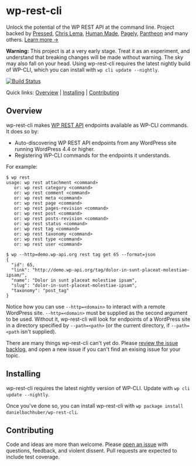 wp-rest-cli
===========

Unlock the potential of the WP REST API at the command line. Project backed by [Pressed](https://www.pressed.net/), [Chris Lema](https://chrislema.com/), [Human Made](https://hmn.md/), [Pagely](https://pagely.com/), [Pantheon](https://pantheon.io/) and many others. [Learn more →](http://wp-cli.org/restful/)

**Warning:** This project is at a very early stage. Treat it as an experiment, and understand that breaking changes will be made without warning. The sky may also fall on your head. Using wp-rest-cli requires the latest nightly build of WP-CLI, which you can install with `wp cli update --nightly`.

[![Build Status](https://travis-ci.org/danielbachhuber/wp-rest-cli.svg?branch=master)](https://travis-ci.org/danielbachhuber/wp-rest-cli)

Quick links: [Overview](#overview) | [Installing](#installing) | [Contributing](#Contributing)

## Overview

wp-rest-cli makes [WP REST API](http://v2.wp-api.org/) endpoints available as WP-CLI commands. It does so by:

* Auto-discovering WP REST API endpoints from any WordPress site running WordPress 4.4 or higher.
* Registering WP-CLI commands for the endpoints it understands.

For example:

    $ wp rest
    usage: wp rest attachment <command>
       or: wp rest category <command>
       or: wp rest comment <command>
       or: wp rest meta <command>
       or: wp rest page <command>
       or: wp rest pages-revision <command>
       or: wp rest post <command>
       or: wp rest posts-revision <command>
       or: wp rest status <command>
       or: wp rest tag <command>
       or: wp rest taxonomy <command>
       or: wp rest type <command>
       or: wp rest user <command>

    $ wp --http=demo.wp-api.org rest tag get 65 --format=json
    {
      "id": 65,
      "link": "http://demo.wp-api.org/tag/dolor-in-sunt-placeat-molestiae-ipsam/",
      "name": "Dolor in sunt placeat molestiae ipsam",
      "slug": "dolor-in-sunt-placeat-molestiae-ipsam",
      "taxonomy": "post_tag"
    }

Notice how you can use `--http=<domain>` to interact with a remote WordPress site. `--http=<domain>` must be supplied as the second argument to be used. Without it, wp-rest-cli will look for endpoints of a WordPress site in a directory specified by `--path=<path>` (or the current directory, if `--path=<path` isn't supplied).

There are many things wp-rest-cli can't yet do. Please [review the issue backlog](https://github.com/danielbachhuber/wp-rest-cli/issues), and open a new issue if you can't find an exising issue for your topic.

## Installing

wp-rest-cli requires the latest nightly version of WP-CLI. Update with `wp cli update --nightly`.

Once you've done so, you can install wp-rest-cli with `wp package install danielbachhuber/wp-rest-cli`.

## Contributing

Code and ideas are more than welcome. Please [open an issue](https://github.com/danielbachhuber/wp-rest-cli/issues) with questions, feedback, and violent dissent. Pull requests are expected to include test coverage.
